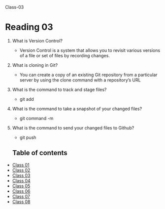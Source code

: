 Class-03

# Reading 03
1. What is Version Control?
    - Version Control is a system that allows you to revisit various versions of a file or set of files by recording changes.
2. What is cloning in Git?
    - You can create a copy of an existing Git repository from a particular server by using the clone command with a repository’s URL
3. What is the command to track and stage files?
    - git add
4. What is the command to take a snapshot of your changed files?
    - git command -m
5. What is the command to send your changed files to Github?
    - git push

    ## Table of contents
- [Class 01](class-01.md)
- [Class 02](class-02.md)
- [Class 03](class-03.md)
- [Class 04](class-04.md)
- [Class 05](class-05.md)
- [Class 06](class-06.md)
- [Class 07](class-07.md)
- [Class 08](class-08.md)
